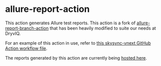 # allure-report-action

This action generates Allure test reports. This action is a fork of [allure-report-branch-action](https://github.com/mgrybyk-org/allure-report-branch-action) that has been heavily modified to suite our needs at DryvIQ.

For an example of this action in use, refer to [this skysync-vnext GitHub Action workflow file](https://github.com/portalarchitects/skysync-vnext/blob/develop/.github/workflows/build-earthly.yaml).

The reports generated by this action are currently being [hosted here](https://potential-adventure-ozr3k39.pages.github.io/).
